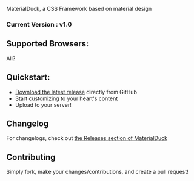 MaterialDuck, a CSS Framework based on material design

### Current Version : v1.0

## Supported Browsers:
All?

## Quickstart:
- [Download the latest release](https://github.com/jacksonhvisuals/MaterialDuck/releases/latest) directly from GitHub
- Start customizing to your heart's content
- Upload to your server!

## Changelog
For changelogs, check out [the Releases section of MaterialDuck](https://github.com/jacksonhvisuals/MaterialDuck/releases)

## Contributing
Simply fork, make your changes/contributions, and create a pull request!
